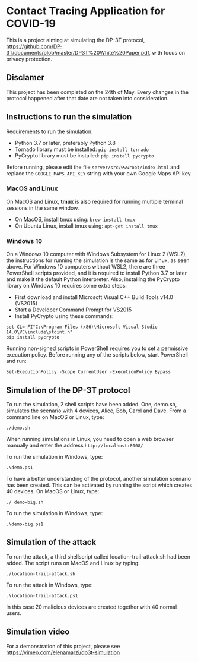 # Contact Tracing Application for COVID-19

This is a project aiming at simulating the DP-3T protocol,  https://github.com/DP-3T/documents/blob/master/DP3T%20White%20Paper.pdf, with focus on
privacy protection.

## Disclamer
This project has been completed on the 24th of May. Every changes in the protocol happened after that date are not taken into consideration. 

## Instructions to run the simulation

Requirements to run the simulation:

 - Python 3.7 or later, preferably Python 3.8
 - Tornado library must be installed: `pip install tornado`
 - PyCrypto library must be installed: `pip install pycrypto`

Before running, please edit the file `server/src/wwwroot/index.html` and replace the `GOOGLE_MAPS_API_KEY` string with your own Google Maps API key.

### MacOS and Linux

On MacOS and Linux, **tmux** is also required for running multiple terminal sessions in the same window.

 - On MacOS, install tmux using: `brew install tmux`
 - On Ubuntu Linux, install tmux using: `apt-get install tmux`

### Windows 10

On a Windows 10 computer with Windows Subsystem for Linux 2 (WSL2), the instructions for running the simulation is the same as for Linux, as seen above. For Windows 10 computers without WSL2, there are three PowerShell scripts provided, and it is required to install Python 3.7 or later and make it the default Python interpreter. Also, installing the PyCrypto library on Windows 10 requires some extra steps:

 - First download and install Microsoft Visual C++ Build Tools v14.0 (VS2015)
 - Start a Developer Command Prompt for VS2015
 - Install PyCrypto using these commands:

```
set CL=-FI"C:\Program Files (x86)\Microsoft Visual Studio 14.0\VC\include\stdint.h"
pip install pycrypto
```

Running non-signed scripts in PowerShell requires you to set a permissive execution policy. Before running any of the scripts below, start PowerShell and run:

```
Set-ExecutionPolicy -Scope CurrentUser -ExecutionPolicy Bypass
```

## Simulation of the DP-3T protocol

To run the simulation, 2 shell scripts have been added. One, demo.sh, simulates the scenario with 4 devices, Alice, Bob, Carol and Dave. From a command line on MacOS or Linux, type:

```
./demo.sh
```

When running simulations in Linux, you need to open a web browser manually and enter the address `http://localhost:8008/`

To run the simulation in Windows, type:

```
.\demo.ps1
```

To have a better understanding of the protocol, another simulation scenario has been created. This can be activated by running the script which creates 40 devices. On MacOS or Linux, type:

```
./ demo-big.sh
```

To run the simulation in Windows, type:

```
.\demo-big.ps1
```

## Simulation of the attack

To run the attack, a third shellscript called location-trail-attack.sh had been added. The script runs on MacOS and Linux by typing:

```
./location-trail-attack.sh
```

To run the attack in Windows, type:

```
.\location-trail-attack.ps1
```

In this case 20 malicious devices are created together with 40 normal users. 

## Simulation video

For a demonstration of this project, please see https://vimeo.com/elenamarzi/dp3t-simulation
